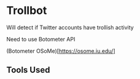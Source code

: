 # Trollbot

Will detect if Twitter accounts have trollish activity

Need to use Botometer API

(Botometer OSoMe)[https://osome.iu.edu/]

## Tools Used
